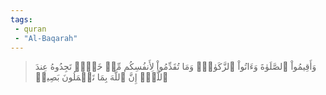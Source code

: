 ```yaml
---
tags: 
 - quran 
 - "Al-Baqarah"
---
```


> وَأَقِيمُواْ ٱلصَّلَوٰةَ وَءَاتُواْ ٱلزَّكَوٰةَۚ وَمَا تُقَدِّمُواْ لِأَنفُسِكُم مِّنۡ خَيۡرٖ تَجِدُوهُ عِندَ ٱللَّهِۗ إِنَّ ٱللَّهَ بِمَا تَعۡمَلُونَ بَصِيرٞ
